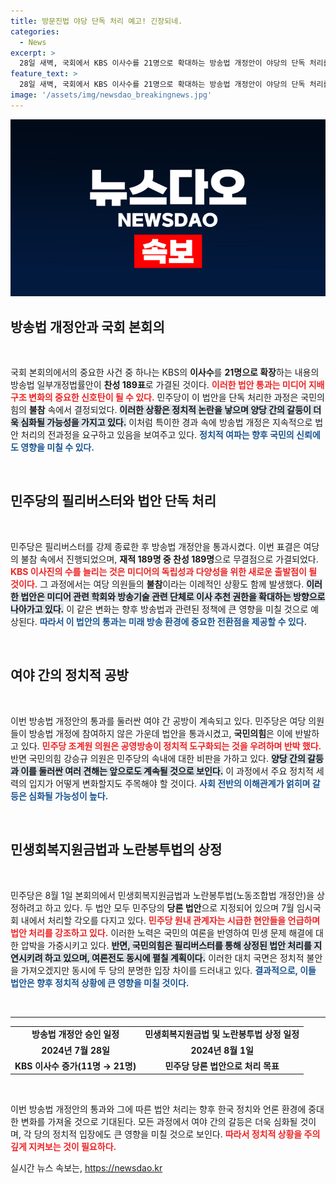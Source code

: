 ```yaml
---
title: 방문진법 야당 단독 처리 예고! 긴장되네.
categories:
  - News
excerpt: >
  28일 새벽, 국회에서 KBS 이사수를 21명으로 확대하는 방송법 개정안이 야당의 단독 처리를 통해 통과됐다. 민주당은 필리버스터 강제 종료 후 연달아 MBC 이사진 증원 및 EBS 개정안을 처리할 계획으로, 여야의 갈등이 심화되고 있다. 8월 1일엔 민생회복지원금법과 노란봉투법 상정이 예고되어 국회가 또다시 긴장 상태에 들어갈 예정이다.
feature_text: >
  28일 새벽, 국회에서 KBS 이사수를 21명으로 확대하는 방송법 개정안이 야당의 단독 처리를 통해 통과됐다. 민주당은 필리버스터 강제 종료 후 연달아 MBC 이사진 증원 및 EBS 개정안을 처리할 계획으로, 여야의 갈등이 심화되고 있다. 8월 1일엔 민생회복지원금법과 노란봉투법 상정이 예고되어 국회가 또다시 긴장 상태에 들어갈 예정이다.
image: '/assets/img/newsdao_breakingnews.jpg'
---
```


<p><img src="/assets/img/newsdao_breakingnews.jpg" alt="implanttips 속보" /></p>

<h2 data-ke-size="size26">방송법 개정안과 국회 본회의</h2>

<p data-ke-size="size16">&nbsp;</p>

<p>국회 본회의에서의 중요한 사건 중 하나는 KBS의 <b>이사수</b>를 <b>21명으로 확장</b>하는 내용의 방송법 일부개정법률안이 <b>찬성 189표</b>로 가결된 것이다. <b><span style="color: #ee2323;">이러한 법안 통과는 미디어 지배구조 변화의 중요한 신호탄이 될 수 있다.</span></b> 민주당이 이 법안을 단독 처리한 과정은 국민의힘의 <b>불참</b> 속에서 결정되었다. <b><span style="background-color: #21538527;">이러한 상황은 정치적 논란을 낳으며 양당 간의 갈등이 더욱 심화될 가능성을 가지고 있다.</span></b> 이처럼 특이한 경과 속에 방송법 개정은 지속적으로 법안 처리의 전과정을 요구하고 있음을 보여주고 있다. <b><span style="color: #1a5490;">정치적 여파는 향후 국민의 신뢰에도 영향을 미칠 수 있다.</span></b></p>

<p data-ke-size="size16">&nbsp;</p>

<h2 data-ke-size="size26">민주당의 필리버스터와 법안 단독 처리</h2>

<p data-ke-size="size16">&nbsp;</p>

<p>민주당은 필리버스터를 강제 종료한 후 방송법 개정안을 통과시켰다. 이번 표결은 여당의 불참 속에서 진행되었으며, <b>재적 189명 중 찬성 189명</b>으로 무결점으로 가결되었다. <b><span style="color: #ee2323;">KBS 이사진의 수를 늘리는 것은 미디어의 독립성과 다양성을 위한 새로운 출발점이 될 것이다.</span></b> 그 과정에서는 여당 의원들의 <b>불참</b>이라는 이례적인 상황도 함께 발생했다. <b><span style="background-color: #21538527;">이러한 법안은 미디어 관련 학회와 방송기술 관련 단체로 이사 추천 권한을 확대하는 방향으로 나아가고 있다.</span></b> 이 같은 변화는 향후 방송법과 관련된 정책에 큰 영향을 미칠 것으로 예상된다. <b><span style="color: #1a5490;">따라서 이 법안의 통과는 미래 방송 환경에 중요한 전환점을 제공할 수 있다.</span></b></p>

<p data-ke-size="size16">&nbsp;</p>

<h2 data-ke-size="size26">여야 간의 정치적 공방</h2>

<p data-ke-size="size16">&nbsp;</p>

<p>이번 방송법 개정안의 통과를 둘러싼 여야 간 공방이 계속되고 있다. 민주당은 여당 의원들이 방송법 개정에 참여하지 않은 가운데 법안을 통과시켰고, <b>국민의힘</b>은 이에 반발하고 있다. <b><span style="color: #ee2323;">민주당 조계원 의원은 공영방송이 정치적 도구화되는 것을 우려하며 반박 했다.</span></b> 반면 국민의힘 강승규 의원은 민주당의 속내에 대한 비판을 가하고 있다. <b><span style="background-color: #21538527;">양당 간의 갈등과 이를 둘러싼 여러 견해는 앞으로도 계속될 것으로 보인다.</span></b> 이 과정에서 주요 정치적 세력의 입지가 어떻게 변화할지도 주목해야 할 것이다. <b><span style="color: #1a5490;">사회 전반의 이해관계가 얽히며 갈등은 심화될 가능성이 높다.</span></b></p>

<p data-ke-size="size16">&nbsp;</p>

<h2 data-ke-size="size26">민생회복지원금법과 노란봉투법의 상정</h2>

<p data-ke-size="size16">&nbsp;</p>

<p>민주당은 8월 1일 본회의에서 민생회복지원금법과 노란봉투법(노동조합법 개정안)을 상정하려고 하고 있다. 두 법안 모두 민주당의 <b>당론 법안</b>으로 지정되어 있으며 7월 임시국회 내에서 처리할 각오를 다지고 있다. <b><span style="color: #ee2323;">민주당 원내 관계자는 시급한 현안들을 언급하며 법안 처리를 강조하고 있다.</span></b> 이러한 노력은 국민의 여론을 반영하여 민생 문제 해결에 대한 압박을 가중시키고 있다. <b><span style="background-color: #21538527;">반면, 국민의힘은 필리버스터를 통해 상정된 법안 처리를 지연시키려 하고 있으며, 여론전도 동시에 펼칠 계획이다.</span></b> 이러한 대치 국면은 정치적 불안을 가져오겠지만 동시에 두 당의 분명한 입장 차이를 드러내고 있다. <b><span style="color: #1a5490;">결과적으로, 이들 법안은 향후 정치적 상황에 큰 영향을 미칠 것이다.</span></b></p>

<p data-ke-size="size16">&nbsp;</p>

<hr>

<table style="width: 100%; border-collapse: collapse;">
<tr>
<td style="text-align: center; height: 17px;"><b>방송법 개정안 승인 일정</b></td>
<td style="text-align: center; height: 17px;"><b>민생회복지원금법 및 노란봉투법 상정 일정</b></td>
</tr>
<tr>
<td style="text-align: center; height: 17px;"><b>2024년 7월 28일</b></td>
<td style="text-align: center; height: 17px;"><b>2024년 8월 1일</b></td>
</tr>
<tr>
<td style="text-align: center; height: 17px;"><b>KBS 이사수 증가(11명 → 21명)</b></td>
<td style="text-align: center; height: 17px;"><b>민주당 당론 법안으로 처리 목표</b></td>
</tr>
</table>

<p data-ke-size="size16">&nbsp;</p>

<p>이번 방송법 개정안의 통과와 그에 따른 법안 처리는 향후 한국 정치와 언론 환경에 중대한 변화를 가져올 것으로 기대된다. 모든 과정에서 여야 간의 갈등은 더욱 심화될 것이며, 각 당의 정치적 입장에도 큰 영향을 미칠 것으로 보인다. <b><span style="color: #ee2323;">따라서 정치적 상황을 주의 깊게 지켜보는 것이 필요하다.</span></b></p>
실시간 뉴스 속보는, <a href="https://newsdao.kr" rel="dofollow">https://newsdao.kr</a>



